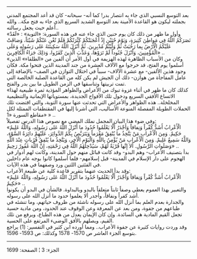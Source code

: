 ------------------------------------------------------------------------

بعد التوسع النسبي الذي جاء به انتصار بدر! كما أنه- سبحانه- كان قد أعد
المجتمع المدني بجملته ليكون هو القاعدة الأمينة بعد التوسع الشديد السريع
الذي جاء به فتح مكة.. والله أعلم حيث يجعل رسالته..  
«وأول ما ظهر من ذلك كان يوم حنين الذي جاء عنه في هذه السورة: «التوبة» :
«لَقَدْ نَصَرَكُمُ اللَّهُ فِي مَواطِنَ كَثِيرَةٍ، وَيَوْمَ حُنَيْنٍ إِذْ أَعْجَبَتْكُمْ كَثْرَتُكُمْ فَلَمْ تُغْنِ عَنْكُمْ
شَيْئاً، وَضاقَتْ عَلَيْكُمُ الْأَرْضُ بِما رَحُبَتْ ثُمَّ وَلَّيْتُمْ مُدْبِرِينَ. ثُمَّ أَنْزَلَ اللَّهُ سَكِينَتَهُ
عَلى رَسُولِهِ وَعَلَى الْمُؤْمِنِينَ، وَأَنْزَلَ جُنُوداً لَمْ تَرَوْها، وَعَذَّبَ الَّذِينَ كَفَرُوا، وَذلِكَ
جَزاءُ الْكافِرِينَ» ..  
«وكان من الأسباب الظاهرة لهذه الهزيمة في أول الأمر أن ألفين من «الطلقاء»
الذين أسلموا يوم الفتح، قد خرجوا مع الآلاف العشرة من جند المدينة الذين
فتحوا مكة. فكان وجود هذين الألفين- مع عشرة الآلاف- سبباً في اختلال
التوازن في الصف- بالإضافة إلى عامل المفاجأة من هوازن- ذلك أن الجيش لم
يكن كله من القاعدة الصلبة الخالصة التي تمت تربيتها وتناسقها في الزمن
الطويل ما بين بدر والفتح.  
«كذلك كان ما ظهر في أثناء غزوة تبوك من الأعراض والظواهر المؤذية ثمرة
طبيعية لهذا الاتساع الأفقي السريع ودخول تلك الأفواج الجديدة، بمستوياتها
الإيمانية والتنظيمية المخلخلة.. هذه الظواهر والأعراض التي تحدثت عنها
سورة التوبة، والتي اقتضت تلك الحملات الطويلة المفصلة المنوعة الأساليب،
التي أشرنا إليها في المقتطفات الممثلة لكل مقاطع السورة «1» » ..  
وفي ضوء هذا البيان المجمل نملك المضي مع نصوص هذا الدرس تفصيلاً:  
«الْأَعْرابُ أَشَدُّ كُفْراً وَنِفاقاً وَأَجْدَرُ أَلَّا يَعْلَمُوا حُدُودَ ما أَنْزَلَ اللَّهُ عَلى رَسُولِهِ،
وَاللَّهُ عَلِيمٌ حَكِيمٌ. وَمِنَ الْأَعْرابِ مَنْ يَتَّخِذُ ما يُنْفِقُ مَغْرَماً وَيَتَرَبَّصُ بِكُمُ الدَّوائِرَ،
عَلَيْهِمْ دائِرَةُ السَّوْءِ، وَاللَّهُ سَمِيعٌ عَلِيمٌ. وَمِنَ الْأَعْرابِ مَنْ يُؤْمِنُ بِاللَّهِ وَالْيَوْمِ
الْآخِرِ، وَيَتَّخِذُ ما يُنْفِقُ قُرُباتٍ عِنْدَ اللَّهِ وَصَلَواتِ الرَّسُولِ. أَلا إِنَّها قُرْبَةٌ لَهُمْ،
سَيُدْخِلُهُمُ اللَّهُ فِي رَحْمَتِهِ، إِنَّ اللَّهَ غَفُورٌ رَحِيمٌ» ..  
بدأ بتصنيف الأعراب- وهم البدو- وقد كانت قبائل منهم حول المدينة، وكانت
لهم أدوار في الهجوم على دار الإسلام في المدينة- قبل إسلامهم- فلما أسلموا
كانوا بوجه عام داخلين في الفئتين اللتين ورد وصفهما في هذه الآيات.  
وقد بدأ الحديث عنهما بتقرير قاعدة كلية عن طبيعة الأعراب:  
«الْأَعْرابُ أَشَدُّ كُفْراً وَنِفاقاً وَأَجْدَرُ أَلَّا يَعْلَمُوا حُدُودَ ما أَنْزَلَ اللَّهُ عَلى رَسُولِهِ،
وَاللَّهُ عَلِيمٌ حَكِيمٌ» ..  
والتعبير بهذا العموم يعطي وصفاً ثابتاً متعلقاً بالبدو وبالبداوة. فالشأن في
البدو أن يكونوا أشد كفراً ونفاقاً، وأجدر ألا يعلموا حدود ما أنزل الله على
رسوله.  
والجدارة بعدم العلم بما أنزل الله على رسوله ناشئة من ظروف حياتهم، وما
تنشئه في طباعهم من جفوة، ومن بعد عن المعرفة وعن الوقوف عند الحدود، ومن
مادية حسية تجعل القيم المادية هي السائدة. وإن كان الإيمان يعدل من هذه
الطباع، ويرفع من تلك القيم، ويصلهم بالأفق الوضيء المرتفع على الحسية.  
وقد وردت روايات كثيرة عن جفوة الأعراب.. ومما أورده ابن كثير في
التفسير: (1) يراجع بتوسع الجزء العاشر ص 1570- 1578 وكذلك: ص 1593- 1596.

------------------------------------------------------------------------

الجزء: 3 ¦ الصفحة: 1699

